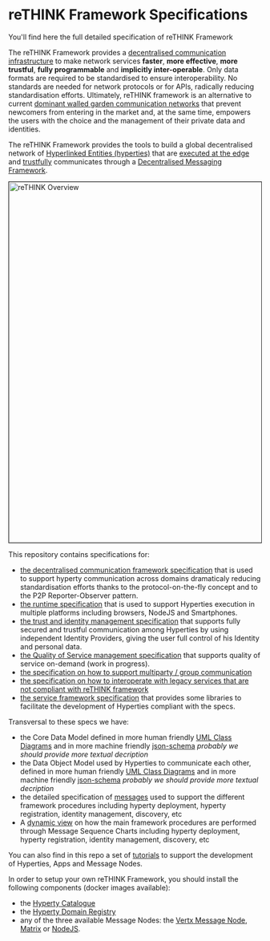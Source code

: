 # reTHINK Framework Specifications

You'll find here the full detailed specification of reTHINK Framework

The reTHINK Framework provides a [decentralised communication infrastructure](http://www.rand.org/pubs/research_memoranda/RM3420.html) to make network services **faster**, **more effective**, **more trustful**, **fully programmable** and **implicitly inter-operable**. Only data formats are required to be standardised to ensure interoperability. No standards are needed for network protocols or for APIs, radically reducing standardisation efforts. Ultimately, reTHINK framework is an alternative to current [dominant walled garden communication networks](https://www.theguardian.com/technology/2012/apr/17/walled-gardens-facebook-apple-censors) that prevent newcomers from entering in the market and, at the same time, empowers the users with the choice and the management of their private data and identities.


The reTHINK Framework provides the tools to build a global decentralised network of [Hyperlinked Entities (hyperties)](tutorials/hyperty.md) that are [executed at the edge](/runtime) and [trustfully](/trust-management) communicates through a [Decentralised Messaging Framework](messaging-framework/readme.md).

<a href="http://www.youtube.com/watch?feature=player_embedded&v=8H57GIBs31o
" target="_blank"><img src="http://img.youtube.com/vi/8H57GIBs31o/0.jpg" 
alt="reTHINK Overview" width="960" height="720" border="1" /></a>



This repository contains specifications for:

* [the decentralised communication framework specification](messaging-framework/readme.md) that is used to support hyperty communication across domains dramaticaly reducing standardisation efforts thanks to the protocol-on-the-fly concept and to the P2P Reporter-Observer pattern.
* [the runtime specification](runtime/readme.md) that is used to support Hyperties execution in multiple platforms including browsers, NodeJS and Smartphones.
* [the trust and identity management specification](trust-management/readme.md) that supports fully secured and trustful communication among Hyperties by using independent Identity Providers, giving the user full control of his Identity and personal data.
* [the Quality of Service management specification](qos/readme.md) that supports quality of service on-demand (work in progress).
* [the specification on how to support multiparty / group communication](group-communication/readme.md)
* [the specification on how to interoperate with legacy services that are not compliant with reTHINK framework](legacy-interoperability/readme.md)
* [the service framework specification](service-framework/readme.md) that provides some libraries to facilitate the development of Hyperties compliant with the specs.

Transversal to these specs we have:  

* the Core Data Model defined in more human friendly [UML Class Diagrams](datamodel/core) and in more machine friendly [json-schema](schemas/json-schema/core) *probably we should provide more textual decription*
* the Data Object Model used by Hyperties to communicate each other, defined in more human friendly [UML Class Diagrams](datamodel/data-objects) and in more machine friendly [json-schema](schemas/json-schema/data-objects) *probably we should provide more textual decription*
* the detailed specification of [messages](messages) used to support the different framework procedures including hyperty deployment, hyperty registration, identity management, discovery, etc
* A [dynamic view](dynamic-view) on how the main framework procedures are performed through Message Sequence Charts including hyperty deployment, hyperty registration, identity management, discovery, etc

You can also find in this repo a set of [tutorials](tutorials/readme.md) to support the development of Hyperties, Apps and Message Nodes.

In order to setup your own reTHINK Framework, you should install the following components (docker images available):

-	the [Hyperty Catalogue](https://github.com/reTHINK-project/dev-catalogue)
-	the [Hyperty Domain Registry](https://github.com/reTHINK-project/dev-registry-domain)
-	any of the three available Message Nodes: the [Vertx Message Node](https://github.com/reTHINK-project/dev-msg-node-vertx), [Matrix](https://matrix.org/) or [NodeJS](https://nodejs.org/en/).
